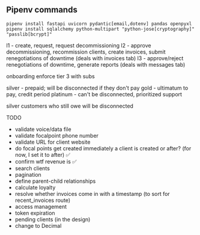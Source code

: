 ## Pipenv commands
`pipenv install fastapi uvicorn pydantic[email,dotenv] pandas openpyxl`
`pipenv install sqlalchemy python-multipart "python-jose[cryptography]" "passlib[bcrypt]"`

l1 - create, request, request decommissioning 
l2 - approve decommissioning, recommission clients, create invoices, submit renegotiations of downtime (deals with invoices tab)
l3 - approve/reject renegotiations of downtime, generate reports (deals with messages tab)

onboarding 
enforce tier 3 with subs


silver - prepaid; will be disconnected if they don't pay
gold - ultimatum to pay, credit period
platinum - can't be disconnected, prioritized support

silver customers who still owe will be disconnected


TODO
- validate voice/data file
- validate focalpoint phone number
- validate URL for client website
- do focal points get created immediately a client is created or after? (for now, I set it to after) ✅
- confirm wtf revenue is ✅
- search clients
- pagination
- define parent-child relationships 
- calculate loyalty
- resolve whether invoices come in with a timestamp (to sort for recent_invoices route)
- access management
- token expiration
- pending clients (in the design)
- change to Decimal
